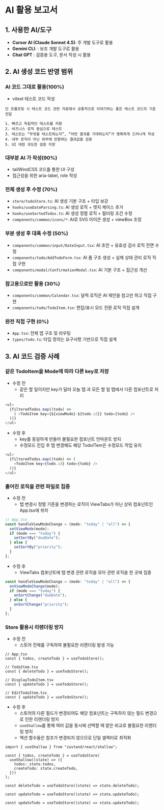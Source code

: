 # AI 활용 보고서

## 1. 사용한 AI/도구

- **Cursor AI (Claude Sonnet 4.5)**: 주 개발 도구로 활용
- **Gemini CLI**: : 보조 개발 도구로 활용
- **Chat GPT** : 검증용 도구, 문서 작성 시 활용

## 2. AI 생성 코드 반영 범위

### AI 코드 그대로 활용(100%)

- vitest 테스트 코드 작성

```
단 프롬프팅 시 테스트 코드 관련 자료에서 공통적으로 이야기하는 좋은 테스트 코드의 기준 전달

1. 빠르고 독립적인 테스트를 지향
2. 비즈니스 로직 중심으로 테스트
3. 테스트는 “무엇을 테스트하는지”, “어떤 결과를 기대하는지”가 명확하게 드러나게 작성
4. 내부 로직이 아닌 외부에 반환하는 결과값을 검증
5. UI 대한 과도한 검증 지양
```

### 대부분 AI 가 작성(90%)

- tailWindCSS 코드를 통한 UI 구성
- 접근성을 위한 aria-label, role 작성

### 전체 생성 후 수정 (70%)

- `store/todoStore.ts`: AI 생성 기본 구조 + 타입 보강
- `hooks/useDateParsing.ts`: AI 생성 로직 + 엣지 케이스 추가
- `hooks/useSortedTodos.ts`: AI 생성 정렬 로직 + 필터링 조건 수정
- `components/common/icons/*`: AI로 SVG 아이콘 생성 + viewBox 조정

### 부분 생성 후 대폭 수정 (50%)

- `components/common/input/DateInput.tsx`: AI 초안 + 유효성 검사 로직 전면 수정
- `components/todo/AddTodoForm.tsx`: AI 폼 구조 생성 + 실제 상태 관리 로직 직접 구현
- `components/modal/ConfirmationModal.tsx`: AI 기본 구조 + 접근성 개선

### 참고용으로만 활용 (30%)

- `components/common/Calendar.tsx`: 달력 로직은 AI 제안을 참고만 하고 직접 구현
- `components/todo/TodoItem.tsx`: 편집/표시 모드 전환 로직 직접 설계

### 완전 직접 구현 (0%)

- `App.tsx`: 전체 앱 구조 및 라우팅
- `types/todo.ts`: 타입 정의는 요구사항 기반으로 직접 설계

## 3. AI 코드 검증 사례

### 같은 TodoItem을 Mode에 따라 다른 key로 저장

- 수정 전
  - 같은 할 일이지만 key가 달라 오늘 탭 과 모든 할 일 탭에서 다른 컴포넌트로 처리

```js
<ul>
  {filteredTodos.map((todo) =>
    ( <TodoItem key={${viewMode}-${todo.id}} todo={todo} />
  ))}
</ul>
```

- 수정 후
  - key를 동일하게 만들어 불필요한 컴포넌트 언마운트 방지
  - 수정모드 진입 후 탭 변경해도 해당 TodoITem은 수정모드 작업 유지

```js
<ul>
  {filteredTodos.map((todo) => (
    <TodoItem key={todo.id} todo={todo} />
  ))}
</ul>
```

### 흩어진 로직을 관련 파일로 집중

- 수정 전
  - 탭 변경시 정렬 기준을 변경하는 로직이 ViewTabs가 아닌 상위 컴포넌트인 App.tsx에 위치

```js
// App.tsx
const handleViewModeChange = (mode: "today" | "all") => {
  setViewMode(mode);
  if (mode === "today") {
    setSortBy("dueDate");
  } else {
    setSortBy("priority");
  }
};
```

- 수정 후
  - ViewTabs 컴포넌트에 탭 변경 관련 로직을 모아 관련 로직을 한 곳에 집중

```js
const handleViewModeChange = (mode: "today" | "all") => {
  onViewModeChange(mode);
  if (mode === "today") {
    onSortChange("dueDate");
  } else {
    onSortChange("priority");
  }
};
```

### Store 활용시 리렌더링 방지

- 수정 전
  - 스토어 전체를 구독하여 불필요한 리렌더링 발생 가능

```tsx
// App.tsx
const { todos, createTodo } = useTodoStore();

// TodoItem.tsx
const { deleteTodo } = useTodoStore();

// DisplayTodoItem.tsx
const { updateTodo } = useTodoStore();

// EditTodoItem.tsx
const { updateTodo } = useTodoStore();
```

- 수정 후
  - 스토어의 다른 필드가 변경되어도 해당 컴포넌트는 구독하지 않는 필드 변경으로 인한 리렌더링 방지
  - `useShallow`를 통해 여러 값을 동시에 선택할 때 얕은 비교로 불필요한 리렌더링 방지
  - 액션 함수들은 참조가 변경되지 않으므로 단일 셀렉터로 최적화

```tsx
import { useShallow } from "zustand/react/shallow";

const { todos, createTodo } = useTodoStore(
  useShallow((state) => ({
    todos: state.todos,
    createTodo: state.createTodo,
  }))
);

const deleteTodo = useTodoStore((state) => state.deleteTodo);

const updateTodo = useTodoStore((state) => state.updateTodo);

const updateTodo = useTodoStore((state) => state.updateTodo);
```
